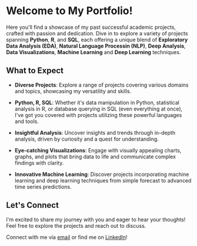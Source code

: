# Welcome to My Portfolio!

Here you'll find a showcase of my past successful academic projects, crafted with passion and dedication. Dive in to explore a variety of projects spanning **Python**, **R**, and **SQL**, each offering a unique blend of **Exploratory Data Analysis (EDA)**, **Natural Language Processin (NLP)**, **Deep Analysis**, **Data Visualizations**, **Machine Learning** and **Deep Learning** techniques.

## What to Expect

- **Diverse Projects**: Explore a range of projects covering various domains and topics, showcasing my versatility and skills.
  
- **Python, R, SQL**: Whether it's data manipulation in Python, statistical analysis in R, or database querying in SQL (even everything at once), I've got you covered with projects utilizing these powerful languages and tools.

- **Insightful Analysis**: Uncover insights and trends through in-depth analysis, driven by curiosity and a quest for understanding.

- **Eye-catching Visualizations**: Engage with visually appealing charts, graphs, and plots that bring data to life and communicate complex findings with clarity.

- **Innovative Machine Learning**: Discover projects incorporating machine learning and deep learning techniques from simple forecast to advanced time series predictions.

## Let's Connect

I'm excited to share my journey with you and eager to hear your thoughts! Feel free to explore the projects and reach out to discuss. 

Connect with me via [email](mailto:gabchouraqui@gmail.com) or find me on [LinkedIn](https://www.linkedin.com/in/gabrielchouraqui)!
